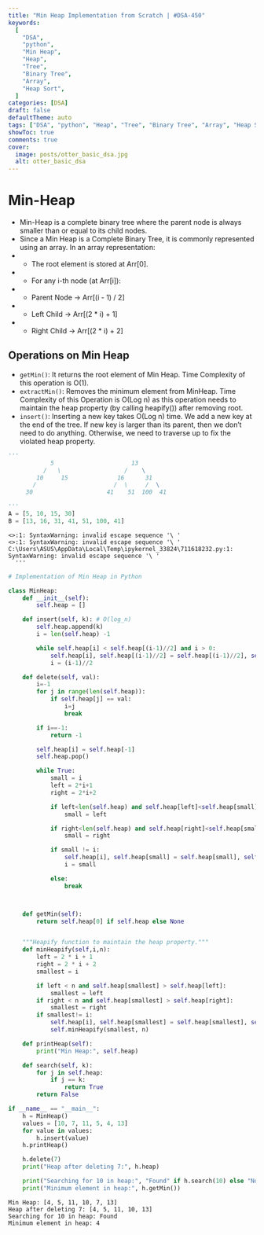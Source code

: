 ```yaml
---
title: "Min Heap Implementation from Scratch | #DSA-450"
keywords:
  [
    "DSA",
    "python",
    "Min Heap",
    "Heap",
    "Tree",
    "Binary Tree",
    "Array",
    "Heap Sort",
  ]
categories: [DSA]
draft: false
defaultTheme: auto
tags: ["DSA", "python", "Heap", "Tree", "Binary Tree", "Array", "Heap Sort"]
showToc: true
comments: true
cover:
  image: posts/otter_basic_dsa.jpg
  alt: otter_basic_dsa
---
```


# Min-Heap

- Min-Heap is a complete binary tree where the parent node is always smaller than or equal to its child nodes.
- Since a Min Heap is a Complete Binary Tree, it is commonly represented using an array. In an array representation:
- - The root element is stored at Arr[0].
- - For any i-th node (at Arr[i]):
- - Parent Node → Arr[(i - 1) / 2]
- - Left Child → Arr[(2 * i) + 1]
- - Right Child → Arr[(2 * i) + 2]

## Operations on Min Heap

- `getMin()`: It returns the root element of Min Heap. Time Complexity of this operation is O(1).
- `extractMin()`: Removes the minimum element from MinHeap. Time Complexity of this Operation is O(Log n) as this operation needs to maintain the heap property (by calling heapify()) after removing root.
- `insert()`: Inserting a new key takes O(Log n) time. We add a new key at the end of the tree. If new key is larger than its parent, then we don’t need to do anything. Otherwise, we need to traverse up to fix the violated heap property.

```python
'''
            5                      13
          /   \                  /    \
        10     15              16      31
       /                      /  \     /  \
     30                     41    51  100  41

'''
A = [5, 10, 15, 30]
B = [13, 16, 31, 41, 51, 100, 41]
```

    <>:1: SyntaxWarning: invalid escape sequence '\ '
    <>:1: SyntaxWarning: invalid escape sequence '\ '
    C:\Users\ASUS\AppData\Local\Temp\ipykernel_33824\711618232.py:1: SyntaxWarning: invalid escape sequence '\ '
      '''

```python
# Implementation of Min Heap in Python

class MinHeap:
    def __init__(self):
        self.heap = []

    def insert(self, k): # O(log_n)
        self.heap.append(k)
        i = len(self.heap) -1

        while self.heap[i] < self.heap[(i-1)//2] and i > 0:
            self.heap[i], self.heap[(i-1)//2] = self.heap[(i-1)//2], self.heap[i]
            i = (i-1)//2

    def delete(self, val):
        i=-1
        for j in range(len(self.heap)):
            if self.heap[j] == val:
                i=j
                break

        if i==-1:
            return -1

        self.heap[i] = self.heap[-1]
        self.heap.pop()

        while True:
            small = i
            left = 2*i+1
            right = 2*i+2

            if left<len(self.heap) and self.heap[left]<self.heap[small]:
                small = left

            if right<len(self.heap) and self.heap[right]<self.heap[small]:
                small = right

            if small != i:
                self.heap[i], self.heap[small] = self.heap[small], self.heap[i]
                i = small

            else:
                break



    def getMin(self):
        return self.heap[0] if self.heap else None


    """Heapify function to maintain the heap property."""
    def minHeapify(self,i,n):
        left = 2 * i + 1
        right = 2 * i + 2
        smallest = i

        if left < n and self.heap[smallest] > self.heap[left]:
            smallest = left
        if right < n and self.heap[smallest] > self.heap[right]:
            smallest = right
        if smallest!= i:
            self.heap[i], self.heap[smallest] = self.heap[smallest], self.heap[i]
            self.minHeapify(smallest, n)

    def printHeap(self):
        print("Min Heap:", self.heap)

    def search(self, k):
        for j in self.heap:
            if j == k:
                return True
        return False

if __name__ == "__main__":
    h = MinHeap()
    values = [10, 7, 11, 5, 4, 13]
    for value in values:
        h.insert(value)
    h.printHeap()

    h.delete(7)
    print("Heap after deleting 7:", h.heap)

    print("Searching for 10 in heap:", "Found" if h.search(10) else "Not Found")
    print("Minimum element in heap:", h.getMin())
```

    Min Heap: [4, 5, 11, 10, 7, 13]
    Heap after deleting 7: [4, 5, 11, 10, 13]
    Searching for 10 in heap: Found
    Minimum element in heap: 4
